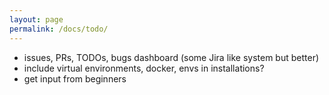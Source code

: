 ```yaml
---
layout: page
permalink: /docs/todo/
---
```


- issues, PRs, TODOs, bugs dashboard (some Jira like system but better) 
- include virtual environments, docker, envs in installations?
- get input from beginners
